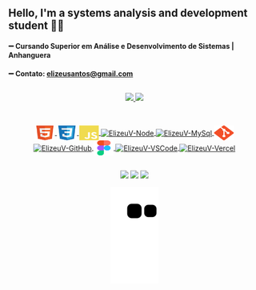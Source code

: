 ## Hello, I'm a systems analysis and development student 👨‍💻


#### ➖ Cursando Superior em Análise e Desenvolvimento de Sistemas | Anhanguera 
#### ➖ Contato: elizeusantos@gmail.com 

<!--<div align="center" >
 
 ![waving](https://capsule-render.vercel.app/api?type=waving&height=90&color=gradient)
 
[![Typing SVG](https://readme-typing-svg.herokuapp.com?font=Mouse+Memoirs&size=65&pause=500&color=06CD9C&vCenter=true&width=600&height=70&lines=Front-End;Back-End;Softaware;Developer;Banco;de;Dados)](https://git.io/typing-svg)
 
 </div>-->

 ##

<div align="center">
  <a href="https://github.com/ElizeuV">
  <img height="150em" src="https://github-readme-stats.vercel.app/api?username=ElizeuV&show_icons=true&theme=dracula&include_all_commits=true&count_private=true"/>
  <img height="150em" src="https://github-readme-stats.vercel.app/api/top-langs/?username=ElizeuV&layout=compact&langs_count=7&theme=dracula"/>
</div>
  
  ##
  
<div align="center" style="display: inline_block"><br>
  <img align="center" alt="ElizeuV-HTML" height="30" width="40" src="https://raw.githubusercontent.com/devicons/devicon/master/icons/html5/html5-original.svg">
  <img align="center" alt="ElizeuV-CSS" height="30" width="40" src="https://raw.githubusercontent.com/devicons/devicon/master/icons/css3/css3-original.svg">
  <img align="center" alt="ElizeuV-Js" height="30" width="40" src="https://raw.githubusercontent.com/devicons/devicon/master/icons/javascript/javascript-plain.svg">
  <img align="center" alt="ElizeuV-Node" height="30" width="40" src="https://github.com/ElizeuV/devicon/blob/master/icons/nodejs/nodejs-original.svg">
  <img align="center" alt="ElizeuV-MySql" height="30" width="40" src="https://github.com/ElizeuV/skill-icons/blob/main/icons/MySQL-Dark.svg">
  <img align="center" alt="ElizeuV-Git" height="30" width="40" src="https://raw.githubusercontent.com/devicons/devicon/master/icons/git/git-original.svg">
  <img align="center" alt="ElizeuV-GitHub" height="30" width="40" src="https://github.com/ElizeuV/skill-icons/blob/main/icons/Github-Light.svg">
  <img align="center" alt="ElizeuV-Figma" height="30" width="40" src="https://raw.githubusercontent.com/devicons/devicon/master/icons/figma/figma-original.svg">
  <img align="center" alt="ElizeuV-VSCode" height="30" width="40" src="https://github.com/ElizeuV/devicon/blob/master/icons/vscode/vscode-original.svg">
  <img align="center" alt="ElizeuV-Vercel" height="30" width="40" src="https://github.com/ElizeuV/skill-icons/blob/main/icons/Vercel-Dark.svg">

  ##
 
<div> 
  <a href="https://www.instagram.com/elizeu_vito/" target="_blank"><img src="https://img.shields.io/badge/-Instagram-%23E4405F?style=for-the-badge&logo=instagram&logoColor=white" target="_blank"></a>
  <a href = "mailto:elizeu.vitor.monteiro@gmail.com"><img src="https://img.shields.io/badge/-Gmail-%23333?style=for-the-badge&logo=gmail&logoColor=white" target="_blank"></a>
  <a href="https://www.linkedin.com/in/elizeu-vito-santos-89b91b184/" target="_blank"><img src="https://img.shields.io/badge/-LinkedIn-%230077B5?style=for-the-badge&logo=linkedin&logoColor=white" target="_blank"></a> 
 
  ![Snake animation](https://github.com/ElizeuV/ElizeuV/blob/output/github-contribution-grid-snake.svg)
 
</div>
